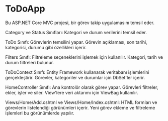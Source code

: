 # ToDoApp


Bu ASP.NET Core MVC projesi, bir görev takip uygulamasını temsil eder. 

Category ve Status Sınıfları: Kategori ve durum verilerini temsil eder.

ToDo Sınıfı: Görevlerin temsilini yapar. Görevin açıklaması, son tarihi, kategorisi, durumu gibi özellikleri içerir.

Filters Sınıfı: Filtreleme seçeneklerini işlemek için kullanılır. Kategori, tarih ve durum filtreleri bulunur.

ToDoContext Sınıfı: Entity Framework kullanarak veritabanı işlemlerini gerçekleştirir. Görevler, kategoriler ve durumlar için DbSet'ler içerir.

HomeController Sınıfı: Ana kontrolör olarak görev yapar. Görevleri filtreler, ekler, işler ve siler. View'lere veri aktarımı için ViewBag kullanılır.

Views/Home/Add.cshtml ve Views/Home/Index.cshtml: HTML formları ve görevlerin listelendiği görünümleri içerir. Yeni görev ekleme ve filtreleme işlemleri bu görünümlerde yapılır.
